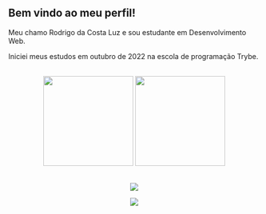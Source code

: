 ## Bem vindo ao meu perfil!

Meu chamo Rodrigo da Costa Luz e sou estudante em Desenvolvimento Web.

Iniciei meus estudos em outubro de 2022 na escola de programação Trybe. 

<br>

<!-- GITHUB STATUS -->
<div align="center">
  <img height="180em" src="https://github-readme-stats.vercel.app/api?username=RodrigoDaCostaLuz&show_icons=true&theme=onedark&include_all_commits=true&count_private=true"/>
  <img height="180em" src="https://github-readme-stats.vercel.app/api/top-langs/?username=RodrigoDaCostaLuz&layout=compact&langs_count=10&theme=onedark"/>

  <!-- TEMAS: dark, radical, merko, gruvbox, tokyonight, onedark, cobalt, synthwave, highcontrast, dracula -->
</div>

<br>

<!-- REDES SOCIAIS -->
<div align="center">

  <a href="https://www.linkedin.com/in/rodrigodacostaluz/" target="_blank"><img src="https://img.shields.io/badge/-LinkedIn-%230077B5?style=for-the-badge&logo=linkedin&logoColor=white" target="_blank"></a>  
  
  ![](https://visitor-badge.glitch.me/badge?page_id=RodrigoDaCostaLuz)
</div>